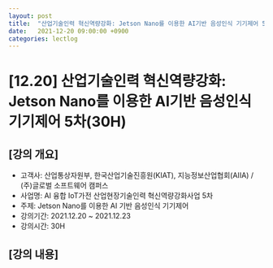 ```yaml
---
layout: post
title:  "산업기술인력 혁신역량강화: Jetson Nano를 이용한 AI기반 음성인식 기기제어 5차(30H)"
date:   2021-12-20 09:00:00 +0900
categories: lectlog
---
```


# [12.20] 산업기술인력 혁신역량강화: Jetson Nano를 이용한 AI기반 음성인식 기기제어 5차(30H)

## [강의 개요]

* 고객사: 산업통상자원부, 한국산업기술진흥원(KIAT), 지능정보산업협회(AIIA) / (주)글로벌 소프트웨어 캠퍼스
* 사업명: AI 융합 IoT가전 산업현장기술인력 혁신역량강화사업 5차
* 주제: Jetson Nano를 이용한 AI 기반 음성인식 기기제어
* 강의기간: 2021.12.20 ~ 2021.12.23
* 강의시간: 30H

## [강의 내용]

